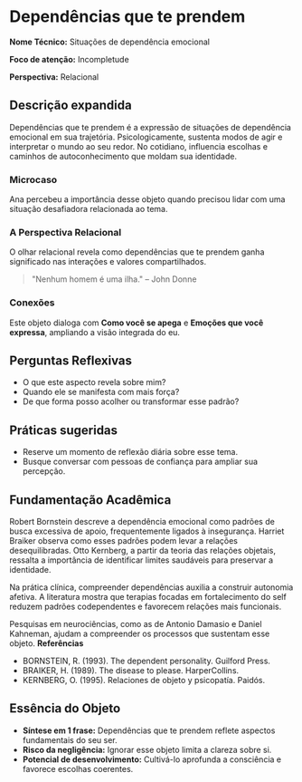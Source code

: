 # Dependências que te prendem

**Nome Técnico:** Situações de dependência emocional

**Foco de atenção:** Incompletude

**Perspectiva:** Relacional

## Descrição expandida
Dependências que te prendem é a expressão de situações de dependência emocional em sua trajetória.
Psicologicamente, sustenta modos de agir e interpretar o mundo ao seu redor.
No cotidiano, influencia escolhas e caminhos de autoconhecimento que moldam sua identidade.
### Microcaso
Ana percebeu a importância desse objeto quando precisou lidar com uma situação desafiadora relacionada ao tema.
### A Perspectiva Relacional
O olhar relacional revela como dependências que te prendem ganha significado nas interações e valores compartilhados.
> "Nenhum homem é uma ilha." – John Donne
### Conexões
Este objeto dialoga com **Como você se apega** e **Emoções que você expressa**, ampliando a visão integrada do eu.

## Perguntas Reflexivas
- O que este aspecto revela sobre mim?
- Quando ele se manifesta com mais força?
- De que forma posso acolher ou transformar esse padrão?

## Práticas sugeridas
- Reserve um momento de reflexão diária sobre esse tema.
- Busque conversar com pessoas de confiança para ampliar sua percepção.

## Fundamentação Acadêmica

Robert Bornstein descreve a dependência emocional como padrões de busca excessiva de apoio, frequentemente ligados à insegurança. Harriet Braiker observa como esses padrões podem levar a relações desequilibradas. Otto Kernberg, a partir da teoria das relações objetais, ressalta a importância de identificar limites saudáveis para preservar a identidade.

Na prática clínica, compreender dependências auxilia a construir autonomia afetiva. A literatura mostra que terapias focadas em fortalecimento do self reduzem padrões codependentes e favorecem relações mais funcionais.

Pesquisas em neurociências, como as de Antonio Damasio e Daniel Kahneman, ajudam a compreender os processos que sustentam esse objeto.
**Referências**
- BORNSTEIN, R. (1993). The dependent personality. Guilford Press.
- BRAIKER, H. (1989). The disease to please. HarperCollins.
- KERNBERG, O. (1995). Relaciones de objeto y psicopatía. Paidós.

## Essência do Objeto
- **Síntese em 1 frase:** Dependências que te prendem reflete aspectos fundamentais do seu ser.
- **Risco da negligência:** Ignorar esse objeto limita a clareza sobre si.
- **Potencial de desenvolvimento:** Cultivá-lo aprofunda a consciência e favorece escolhas coerentes.
